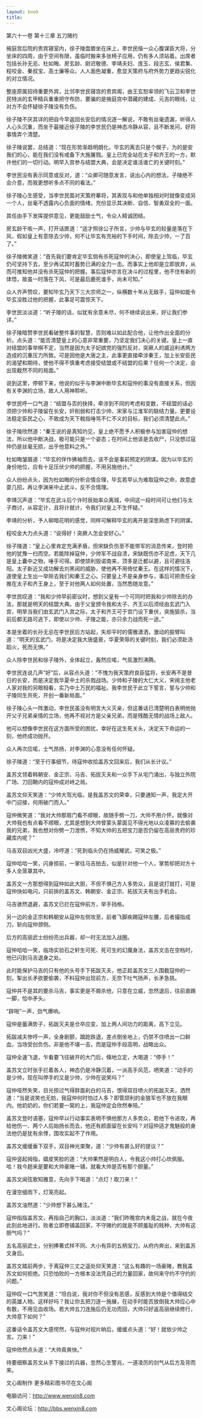 ```yaml
---
layout: book
title:
---
```

第六十一卷 第十三章 五刀赌约

掖庭宫后院的贵宾寝室内，徐子陵盘膝坐在床上，李世民偕一众心腹谋臣大将，分坐床的四周，由于空间有限，虽临时搬来多张椅子应用，仍有多人须站着。出席者包括长孙无忌、杜如晦、房玄龄、尉迟敬德、李靖夫妇、庞玉、段志玄、侯君集、程咬金、秦叔宝、高士廉等众。人人面色凝重，愈显天策府与府外势力更趋尖锐化的对立情况。

整座原属招待重要外宾，比邻李世民寝宫的贵宾阁，由王玄恕率领的飞云卫和李世民特派的玄甲精兵重重把守布防，要骗的是掖庭宫中潜藏的建成、元吉的眼线，让对方不会怀疑徐子陵没有负伤。

徐子陵不厌其详的把自今早返回长安后的情况逐一解说，不敢有丝毫遗漏，听得人人心头沉重，而坐于最接近徐子陵的李世民仍是神态冷静从容，且不断发问，好将事情弄个清楚。

徐子陵说罢，总结道：“现在形势渐趋明朗化，毕玄的离去只是个幌子，为的是安我们的心，能在我们没有戒备下大施屠戮。皇上已完全站在太子和齐王的一方，默许他们的一切行动。明早入宫参与结盟大典，会是决定谁活谁亡的关键时刻。”

李世民没有表示同意或反对，道：“众卿可随意发言，说出心内的想法，子陵绝不会介意，而我更想听多点不同的看法。”

徐子陵心生感受，当李世民面对天策府摹将，其表现与和他单独相对时就像变成另一个人，丝毫不透露内心负面的情绪，充份显示其决断、自信、智勇双全的一面。

其任由手下发挥提供意见，更能鼓励士气，令众人精诚团结。

房玄龄干咳一声，打开话匣道：“适才照徐公子所言，少帅与毕玄的较量是落在下风，假如皇上有意除去少帅，何不让毕玄有充裕的下手时间，除去少帅，一了百了。”

徐子陵微笑道：“首先我们要肯定毕玄倘有杀死寇仲的决心，即使皇上驾临，毕玄仍可坚持下去，至少再试其时蓄势已满的全力一击。而事实上他却是立即放弃，从而可推知他并没有杀死寇仲的把握。事后寇仲亦言在决斗的过程里，他不住有新的体悟，故虽一时落在下风，可是最后鹿死谁手，尚未可知。”

众人齐声赞叹，要知毕玄乃天下三大宗师之一，纵横数十年从无敌手，寇仲如能令毕玄没胜过他的把握，此事足可震惊天下。

李世民淡淡道：“听子陵的话，似犹有余意未尽，何不继续说出来，好让我们参详。”

徐子陵暗赞李世民看破整件事的智慧，否则难以如此配合他，让他作出全面的分析。点头道：“能否清楚皇上的心意非常重要，乃坚定我们决心的关键。皇上一直对结盟的事举棋不定，当然是因为太子妃嫔党的强烈反对，突厥人的威迫利诱两方造成的沉重压力所致。可是因他是大唐之主，此事更直接牵涉秦王，加上长安臣民的渴望和期待，使他不得不慎重考虑接受结盟或不结盟的后果？任何一个决定，会出现截然不同的局面。”

说到这里，停顿下来，他说的似乎与李渊中断毕玄和寇仲的事没有直接关系，但因有关李渊的立场，故人人用神聆听。

李世民呼一口气道：“结盟与否的抉择，牵涉到不同的考虑和变数，不结盟的话必须把少帅和子陵留在长安，奸削弱和打击少帅、宋家与江淮军的联结力量。更要设法稳定臣民之心，不致成为天下戟指唾骂不仁不义的目标，我们必须清楚此点。”

徐子陵欣然道：“秦王说的是真知灼见，皇上绝不愿予人积极参与加害寇仲的想法，所以他中断决战，极可能只是一个姿态；在时间上他该是去收尸，只没想过寇仲仍是丝毫无损，出乎他意料之外。”

杜如晦皱眉道：“毕玄的佯作拂袖而去，该不会是事前预定的阴谋。因为以毕玄的身份地位，应有十足压伏少帅的把握，不用另施他计。”

众人纷纷点头，因为杜如晦的分析合情合理，毕玄若早认为难取寇仲之命，故意虚耍几招，再让李渊来中止武斗，反不合情理。

李靖沉声道：“毕玄在武斗后个许时辰始率众离城，中间这一段时间可让他们与太子商讨，从容定计，且将计就计，令我们对皇上不生怀疑。”

李靖的分析，予人柳暗花明的感觉，同样可解释毕玄的离开是深思熟虑下的阴谋。

程咬金大力点头道：“说得好！突厥人怎会安好心。”

徐子陵道：“皇上心里肯定充满矛盾，但宋缺负伤至不能带军的消息传来，登时把他的犹豫一扫而空。若能除掉寇仲，少帅军不战自溃，宋缺既伤亦不足虑，天下几是皇上囊中之物，唾手可得。即使颉利毁诺南来，顶多是迁都以避，且可避往洛阳。太子新近又成功解去刘黑闼的威胁，使他再不用倚仗秦王。在这样的情况下，遂使皇上生出一举除去我们和秦王之心。只要皇上不是亲身参与，事后可把责任全推在太子和齐王身上，至于对他两人如何处置，当然悉随龙意。”

李世民叹道：“我和少帅早前密议时，想到父皇有一个可同时把我和少帅除去的办法，那就是明天的结盟大典。由于父皇颁令我和太子、齐王以后须经由玄武门入宫，明旱当我们由玄武门入宫之际，太子和齐王可于宫门设下重伏，突施狙杀，当前后都无路可逃下，即使以少帅、子陵之能，亦只余力战而死一途。”

本是坐着的长孙无忌在李世民后方站起，失却平时的儒雅潇洒，激动的振臂叫道：“明天的玄武门，将是决定我大唐盛衰，华夏荣辱的关键时刻，我们必须赴汤蹈火，死而无惧。”

众人除李世民和徐子陵外，全体起立，轰然应喏，气氛激烈沸腾。

李世民连说几声“好”后，从容点头道：“不愧为我天策府良臣猛将，长安再不是昔日的长安，而是决定我华夏中土的杀戮战场。少帅和子陵的大仁大义，宋阀主他老人家对我的另眼相看，实乃中土万民的福祉。我李世民于此立下誓言，誓与少帅和子陵同生共死，开创一番新局面。”

徐子陵心头一阵激动，李世民虽没有明言大义灭亲，但这番话已清楚明白表明他抛开父子兄弟亲情的立场，他再不视对方是父亲兄弟，而是残酷无情的战场上敌人。

他可以想像李世民在这方面所受的困扰，幸好在这生死关头，决定天下命运的一刻，他终成功抛开。

众人再次应喏，士气昂扬，对李渊的心意没有任何怀疑。

徐子陵道：“至于行事细节，待寇仲收拾盖苏文回来后，我们从长计议。”

盖苏文领着韩朝安、金正宗、马吉、拓拔灭夫和一众手下从宅门涌出，与独立外院广场、刀回鞘内的寇仲成对峙之局。

盖苏文仰天笑道：“少帅大驾光临，是我盖苏文的荣幸，只要通知一声，我定大开中门迎接，何用破门而入。”

寇仲微笑道：“我对大帅那扇门看不顺眼，故随手劈一刀，大帅不用介怀。就像对大帅我也有点看不顺眼，尤其是想到大帅曾蒙头蒙面见不得光地以众凌寡的去偷袭我的兄弟，我也想对你劈一刀泄愤，不知大帅的五把宝刀是否仍留在高丽贵府的珍藏库内呢？”

马吉双目凶光大盛，冷哼道：“死到临头仍在扬威耀武，可笑之极。”

寇仲哈哈一笑，闪身掠前，一掌往马吉拍去，似是针对他一个人，掌势却把对方十多人全笼罩其中。

盖苏文一方那想得到寇仲如此大胆，不但不惧己方人多势众，且是说打就打，可是寇仲快如电闪，只前排的盖苏文、韩朝安、金正宗、拓拔灭夫有出手机会。

马吉骇然退避，盖苏文已拦在寇仲前方，举手挡格。

另一边的金正宗和韩朝安从寇仲左侧攻至，前者飞脚疾踢寇仲左腰，后者撮指成刀，斩向寇仲颈侧。

后方的高丽武士纷纷亮出兵器，却一时无法加入战圈。

寇仲哈哈一笑，临场实验石之轩生可死、死可生的幻魔身法，盖苏文击在空档时，他已闪到马吉退身之处。

此时能保护马吉的只有他的头号手下拓跋灭夫，他正趁盖苏文三人围截寇仲的一刻，掣出长矛欲要偷袭，不料寇仲出现前方，无奈下吐气扬声，长矛急挑。

寇仲并不是其的要杀马吉，事实更是不屑杀他，只意在立威，忽然退后，往前直踢一脚，恰中矛头。

“辟啪”一声，劲气爆响。

寇仲是蓄满势子，拓跋灭夫是仓卒应变，加上两人间功力的距离，高下立见。

拓跋减夫惨哼一声，全身剧颤，踉跄跌退，差点倒坐地上，仍禁不住喷出一口鲜血，当场受创负伤。非是他不堪一击，而是寇仲手段高明，战略出众。

寇仲全速飞退，乍看要飞往破开的大门后，倏地立定，大喝道：“停手！”

盖苏文立时张手拦着各人，神态仍是冷静沉着，一派高手风范，哂笑道：“动手的是少帅，现在叫停手的又是少帅，少帅在说笑吗？”

寇仲哑然失笑，目光掠过气得胖面刹白的马吉，恨得双目喷火的拓跋灭夫，洒然道：“当是说笑也无妨，我寇仲何时怕过人多？即管颉利的金狼军也不放在我眼内。他奶奶的，你们若要一窝的上，我寇仲定会欣然奉陪。”

盖苏文登时语塞，寇仲早以行动事实表明不惧他那方人多势众，若他下令进攻，再给他伤一、两个人后始扬长而去，他还有颜面留在长安吗？对寇仲适才鬼魅般的身法他仍是犹有余悸，围攻实起不了作用。

盖苏文缓缓垂下双手，双目神光束聚，道：“少帅有甚么好的提议？”

寇仲竖起拇指，嬉皮笑脸的道：“大帅果然是明白人，令我这小帅打心坎佩服。哈！我今趟来是要和大帅豪赌一铺，就看大帅是否有那个胆量。”

盖苏文闻弦歌知雅意，先向手下喝道：“点灯！取刀来！”

在漫空细雨下，灯笼亮起。

盖苏文油然道：“少帅想下甚么赌注。”

寇仲指指盖苏文，再指自己的胸口，淡淡道：“我们昨晚宫内未竟之战，就在今夜此刻此地进行。败者立即卷铺盖回家，不守赌约的就是不顾羞耻的贱种，大帅有这胆气吗？”

五名高丽武士，分别捧著式样不同、大小有异的五柄宝刀，从府内奔出，来到盖苏文身后。

盖苏文踏前两步，于离寇仲三丈之遥处仰天笑道：“这么有趣的一场豪赌，教我盖苏文如何拒绝。只恐怕败的一方根本没法凭自己的力量回家，故何来守约不守约的问题。”

寇仲叹一口气苦笑道：“坦白说，我对你不但没有恶感，反感到大帅是个值得结交的英雄人物。这样好吗？我让你五把刀逐一施展，在动手时能否放倒我大帅应心中有数，不用见血收场。若大帅五刀连施后仍无功而回，大帅只好返高丽继续修行，大帅意下如何？”

这番话令盖苏文大感愕然，与寇仲对视片晌后，缓缓点头道：“好！就依少帅之言。刀来！”

寇仲欣然点头道：“大帅真爽快。”

待要细察盖苏文从手下接过的兵器，忽然心生警兆，一道凌厉的剑气从后方及背而来。

文心阁制作 更多精彩图书尽在文心阁

电脑访问：http://www.wenxin8.com

文心阁论坛：http://bbs.wenxin8.com